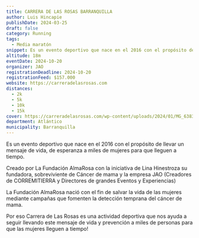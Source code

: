 ```yaml
---
title: CARRERA DE LAS ROSAS BARRANQUILLA
author: Luis Hincapie
publishDate: 2024-03-25
draft: false
category: Running
tags:
  - Media maratón
snippet: Es un evento deportivo que nace en el 2016 con el propósito de llevar un mensaje de vida, de esperanza a miles de mujeres para que lleguen a tiempo.
altitude: 18m
eventDate: 2024-10-20
organizer: JAO
registrationDeadline: 2024-10-20
registrationFeed: $157.000
website: https://carreradelasrosas.com
distances:
  - 2k
  - 5k
  - 10k
  - 15k
cover: https://carreradelasrosas.com/wp-content/uploads/2024/01/MG_6383.jpg
department: Atlántico
municipality: Barranquilla
---
```


Es un evento deportivo que nace en el 2016 con el propósito de llevar un mensaje de vida, de esperanza a miles de
mujeres para que lleguen a tiempo.

Creado por La Fundación AlmaRosa con la iniciativa de Lina Hinestroza su fundadora, sobreviviente de Cáncer de mama y la
empresa JAO (Creadores de CORREMITIERRA y Directores de grandes Eventos y Experiencias)

La Fundación AlmaRosa nació con el fin de salvar la vida de las mujeres mediante campañas que fomenten la detección
temprana del cáncer de mama.

Por eso Carrera de Las Rosas es una actividad deportiva que nos ayuda a seguir llevando este mensaje de vida y
prevención a miles de personas para que las mujeres lleguen a tiempo!
